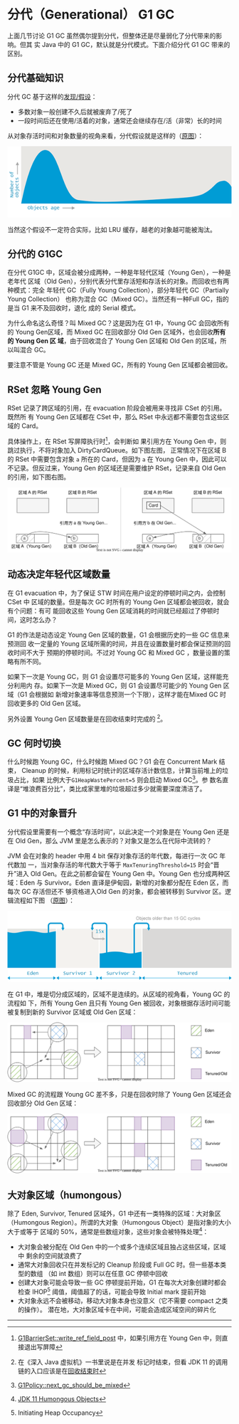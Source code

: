 # 分代（Generational） G1 GC

上面几节讨论 G1 GC 虽然偶尔提到分代，但整体还是尽量弱化了分代带来的影响。但其
实 Java 中的 G1 GC，默认就是分代模式。下面介绍分代 G1 GC 带来的区别。

## 分代基础知识

分代 GC 基于这样的[发现/假设](https://plumbr.io/handbook/garbage-collection-in-java#generational-hypothesis)：

* 多数对象一般创建不久后就被废弃了/死了
* 一段时间后还在使用/活着的对象，通常还会继续存在/活（非常）长的时间

从对象存活时间和对象数量的视角来看，分代假设就是这样的（[原图](https://plumbr.io/app/uploads/2015/05/object-age-based-on-GC-generation-generational-hypothesis.png)）：

![object-age-based-on-GC-generation-generational-hypothesis.png](generational/object-age-based-on-GC-generation-generational-hypothesis-20211006105013-yrmxkz4.png)

当然这个假设不一定符合实际，比如 LRU 缓存，越老的对象越可能被淘汰。

## 分代的 G1GC

在分代 G1GC 中，区域会被分成两种，一种是年轻代区域（Young Gen），一种是老年代
区域（Old Gen），分别代表分代里存活短和存活长的对象。而回收也有两种模式：完全
年轻代 GC（Fully Young Collection），部分年轻代 GC（Partially Young Collection）
也称为混合 GC（Mixed GC）。当然还有一种Full GC，指的是当 G1 来不及回收时，退化
成的 Serial 模式。

为什么命名这么奇怪？叫 Mixed GC？这是因为在 G1 中，Young GC 会回收所有的 Young
Gen区域，而 Mixed GC 在回收部分 Old Gen 区域外，也会回收**所有的 Young Gen 区
域**，由于回收混合了 Young Gen 区域和 Old Gen 的区域，所以叫混合 GC。

要注意不管是 Young GC 还是 Mixed GC，所有的 Young Gen 区域都会被回收。

## RSet 忽略 Young Gen

RSet 记录了跨区域的引用，在 evacuation 阶段会被用来寻找非 CSet 的引用。既然所
有 Young Gen 区域都在 CSet 中，那么 RSet 中永远都不需要包含这些区域的 Card。

具体操作上，在 RSet 写屏障执行时[^ref-code-write-barrier-short-path]，会判断如
果引用方在 Young Gen 中，则跳过执行，不将对象加入 DirtyCardQueue。如下图左图，
正常情况下在区域 B 的 RSet 中需要包含对象 `a` 所在的 Card，但因为 `a` 在 Young
Gen 中，因此可以不记录。但反过来，Young Gen 的区域还是需要维护 RSet，记录来自
Old Gen 的引用，如下图右图。

![Skip Young Gen's ref in RSet](generational/2023-01-jvm-g1-skip-rset-for-young.svg)


## 动态决定年轻代区域数量

在 G1 evacuation 中，为了保证 STW 时间在用户设定的停顿时间之内，会控制 CSet 中
区域的数量。但是每次 GC 时所有的 Young Gen 区域都会被回收，就会有个问题：有可
能回收这些 Young Gen 区域消耗的时间就已经超过了停顿时间，这时怎么办？

G1 的作法是动态设定 Young Gen 区域的数量，G1 会根据历史的一些 GC 信息来预测回
收一定量的 Young 区域所需的时间，并且在设置数量时都会保证预测的回收时间不大于
预期的停顿时间。不过对 Young GC 和 Mixed GC ，数量设置的策略有所不同。

如果下一次是 Young GC，则 G1 会设置尽可能多的 Young Gen 区域，这样能充分利用内
存。如果下一次是 Mixed GC，则 G1 会设置尽可能少的 Young Gen 区域（G1 会根据如
新增对象速率等信息预测一个下限），这样才能在Mixed GC 时回收更多的 Old Gen 区域。

另外设置 Young Gen 区域数量是在回收结束时完成的
[^comment-when-to-set-young-gen-size]。

## GC 何时切换

什么时候跑 Young GC，什么时候跑 Mixed GC？G1 会在 Concurrent Mark 结束，
Cleanup 的时候，利用标记时统计的区域存活计数信息，计算当前堆上的垃圾占比，如果
比例大于`G1HeapWastePercent=5` 则会启动 Mixed GC[^ref-code-next-mixed-gc]。参
数名直译是“堆浪费百分比”，类比成家里堆的垃圾超过多少就需要深度清洁了。

## G1 中的对象晋升

分代假设里需要有一个概念“存活时间”，以此决定一个对象是在 Young Gen 还是在 Old
Gen，那么 JVM 里是怎么表示的？对象又是怎么在代际中流转的？

JVM 会在对象的 header 中用 4 bit 保存对象存活的年代数，每进行一次 GC 年代数加
一，当对象存活的年代数大于等于 `MaxTenuringThreshold=15` 时会“晋升”进入 Old
Gen。在此之前都会留在 Young Gen 中。Young Gen 也分成两种区域：Eden 与
Survivor。Eden 直译是伊甸园，新增的对象都分配在 Eden 区，而每次 GC 存活但还不
够资格进入Old Gen 的对象，都会被转移到 Survivor 区。逻辑流程如下图
（[原图](https://plumbr.io/app/uploads/2015/05/how-java-garbage-collection-works.png)）：

![how-java-garbage-collection-works.png](generational/how-java-garbage-collection-works-20211006105843-u5qw3te.png)

在 G1 中，堆是切分成区域的，区域不是连续的。从区域的视角看，Young GC 的流程如
下，所有 Young Gen 且只有 Young Gen 被回收，对象根据存活时间可能被复制到新的
Survivor 区域或 Old Gen 区域：

![Young GC](generational/2023-01-jvm-g1-young-gc.svg)

Mixed GC 的流程跟 Young GC 差不多，只是在回收时除了 Young Gen 区域还会回收部分
Old Gen 区域：

![Young GC](generational/2023-01-jvm-g1-mixed-gc.svg)

## 大对象区域（humongous）

除了 Eden, Survivor, Tenured 区域外，G1 中还有一类特殊的区域：大对象区
（Humongous Region）。所谓的大对象（Humongous Object）是指对象的大小大于或等于
区域的 50%，通常是些数组对象，这些对象会被特殊处理[^ref-humongous-object]：

- 大对象会被分配在 Old Gen 中的一个或多个连续区域且独占这些区域，区域中
  剩余的空间就浪费了
- 通常大对象回收只在并发标记的 Cleanup 阶段或 Full GC 时。但一些基本类型的数组
    （如 int 数组）则可以在任意 GC 停顿中回收
- 创建大对象可能会导致一些 GC 停顿提前开始，G1 在每次大对象创建时都会检查
    IHOP[^ref-ihop] 阈值，阈值超了的话，可能会导致 Initial mark 提前开始
- 大对象永远不会被移动，移动大对象本身也没意义（它不需要 compact 之类的操作）。
  潜在地，大对象区域卡在中间，可能会造成区域空间的碎片化

---

[^ref-code-write-barrier-short-path]: [G1BarrierSet::write_ref_field_post](https://github.com/openjdk/jdk11u-dev/blob/master/src/hotspot/share/gc/g1/g1BarrierSet.inline.hpp#L51) 中，如果引用方在 Young Gen 中，则直接退出写屏障

[^comment-when-to-set-young-gen-size]: 在《深入 Java 虚拟机》一书里说是在并发
  标记时结束，但看 JDK 11 的调用链的入口应该是在[回收结束时](https://github.com/openjdk/jdk11u-dev/blob/master/src/hotspot/share/gc/g1/g1CollectedHeap.cpp#L3047)

[^ref-code-next-mixed-gc]: [G1Policy::next_gc_should_be_mixed](https://github.com/openjdk/jdk11u-dev/blob/master/src/hotspot/share/gc/g1/g1Policy.cpp#L1084)

[^ref-humongous-object]: [JDK 11 Humongous Objects](https://docs.oracle.com/en/java/javase/11/gctuning/garbage-first-g1-garbage-collector1.html#GUID-D74F3CC7-CC9F-45B5-B03D-510AEEAC2DAC)

[^ref-ihop]: Initiating Heap Occupancy

[^ref-code-young-target]: [G1Policy::young_list_target_lengths](https://github.com/openjdk/jdk11u-dev/blob/master/src/hotspot/share/gc/g1/g1Policy.cpp#L213)
